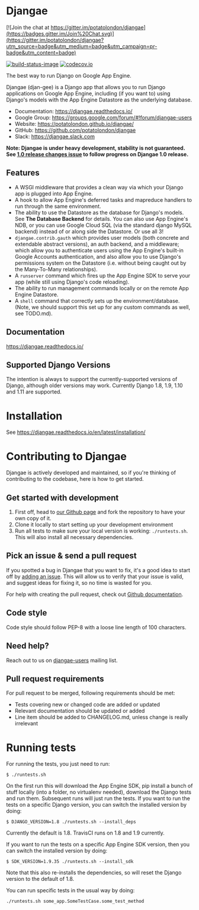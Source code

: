 # Djangae

[![Join the chat at https://gitter.im/potatolondon/djangae](https://badges.gitter.im/Join%20Chat.svg)](https://gitter.im/potatolondon/djangae?utm_source=badge&utm_medium=badge&utm_campaign=pr-badge&utm_content=badge)

[![build-status-image]][travis] [![codecov.io](https://img.shields.io/codecov/c/github/potatolondon/djangae/master.svg)](https://codecov.io/github/potatolondon/djangae?branch=master)

The best way to run Django on Google App Engine.

Djangae (djan-gee) is a Django app that allows you to run Django applications on Google App Engine, including (if you
want to) using Django's models with the App Engine Datastore as the underlying database.

- Documentation: https://djangae.readthedocs.io/
- Google Group: https://groups.google.com/forum/#!forum/djangae-users
- Website: https://potatolondon.github.io/djangae/
- GitHub: https://github.com/potatolondon/djangae
- Slack: https://djangae.slack.com

**Note: Djangae is under heavy development, stability is not guaranteed. See [1.0 release changes issue](https://github.com/potatolondon/djangae/issues/593) to follow progress on Djangae 1.0 release.**

## Features

* A WSGI middleware that provides a clean way via which your Django app is plugged into App Engine.
* A hook to allow App Engine's deferred tasks and mapreduce handlers to run through the same environment.
* The ability to use the Datastore as the database for Django's models.  See **The Database Backend** for details.
  You can also use App Engine's NDB, or you can use Google Cloud SQL (via the standard django MySQL backend) instead of
  or along side the Datastore. Or use all 3!
* `djangae.contrib.gauth` which provides user models (both concrete and extendable abstract versions), an auth backend, and a middleware; which allow you to authenticate users using the App Engine's built-in Google Accounts authentication, and also allow you to use Django's permissions system on the Datastore (i.e. without being caught out by the Many-To-Many relationships).
* A `runserver` command which fires up the App Engine SDK to serve your app (while still using Django's code reloading).
* The ability to run management commands locally or on the remote App Engine Datastore.
* A `shell` command that correctly sets up the environment/database. (Note, we should support this set up for any
  custom commands as well, see TODO.md).

## Documentation

https://djangae.readthedocs.io/

## Supported Django Versions

The intention is always to support the currently-supported versions of Django, although older versions may work. Currently
Django 1.8, 1.9, 1.10 and 1.11 are supported.

# Installation

See https://djangae.readthedocs.io/en/latest/installation/


# Contributing to Djangae

Djangae is actively developed and maintained, so if you're thinking of contributing to the codebase, here is how to get started.

## Get started with development

1. First off, head to [our Github page](https://github.com/potatolondon/djangae) and fork the repository to have your own copy of it.
2. Clone it locally to start setting up your development environment
3. Run all tests to make sure your local version is working: `./runtests.sh`. This will also install all necessary dependencies.

## Pick an issue & send a pull request

If you spotted a bug in Djangae that you want to fix, it's a good idea to start
off by [adding an issue](https://github.com/potatolondon/djangae/issues/new).
This will allow us to verify that your issue is valid, and suggest ideas for fixing it, so
no time is wasted for you.

For help with creating the pull request, check out [Github documentation](https://help.github.com/articles/creating-a-pull-request/).

## Code style

Code style should follow PEP-8 with a loose line length of 100 characters.

## Need help?

Reach out to us on [djangae-users](https://groups.google.com/forum/#!forum/djangae-users) mailing list.

## Pull request requirements

For pull request to be merged, following requirements should be met:

- Tests covering new or changed code are added or updated
- Relevant documentation should be updated or added
- Line item should be added to CHANGELOG.md, unless change is really irrelevant

# Running tests

For running the tests, you just need to run:

    $ ./runtests.sh

On the first run this will download the App Engine SDK, pip install a bunch of stuff locally (into a folder, no virtualenv needed), download the Django tests and run them.  Subsequent runs will just run the tests. If you want to run the tests on a specific Django version, you can switch the installed version by doing:

    $ DJANGO_VERSION=1.8 ./runtests.sh --install_deps

Currently the default is 1.8. TravisCI runs on 1.8 and 1.9 currently.

If you want to run the tests on a specific App Engine SDK version, then you can switch the installed version by doing:

    $ SDK_VERSION=1.9.35 ./runtests.sh --install_sdk

Note that this also re-installs the dependencies, so will reset the Django version to the default of 1.8.



You can run specific tests in the usual way by doing:

    ./runtests.sh some_app.SomeTestCase.some_test_method


[build-status-image]: https://secure.travis-ci.org/potatolondon/djangae.png?branch=master
[travis]: https://travis-ci.org/potatolondon/djangae?branch=master
